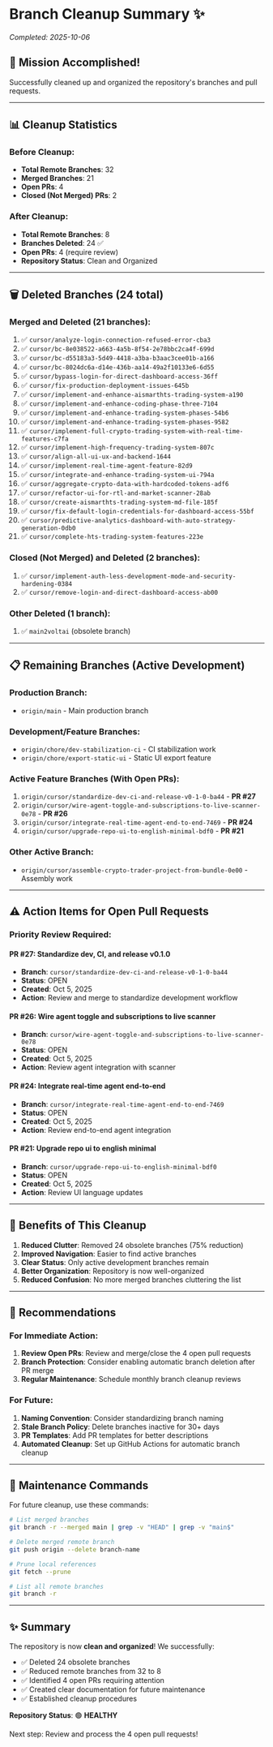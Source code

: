 # Branch Cleanup Summary ✨
*Completed: 2025-10-06*

## 🎯 Mission Accomplished!

Successfully cleaned up and organized the repository's branches and pull requests.

---

## 📊 Cleanup Statistics

### Before Cleanup:
- **Total Remote Branches**: 32
- **Merged Branches**: 21
- **Open PRs**: 4
- **Closed (Not Merged) PRs**: 2

### After Cleanup:
- **Total Remote Branches**: 8
- **Branches Deleted**: 24 ✅
- **Open PRs**: 4 (require review)
- **Repository Status**: Clean and Organized

---

## 🗑️ Deleted Branches (24 total)

### Merged and Deleted (21 branches):
1. ✅ `cursor/analyze-login-connection-refused-error-cba3`
2. ✅ `cursor/bc-8e038522-a663-4a5b-8f54-2e78bbc2ca4f-699d`
3. ✅ `cursor/bc-d55183a3-5d49-4418-a3ba-b3aac3cee01b-a166`
4. ✅ `cursor/bc-8024dc6a-d14e-436b-aa14-49a2f10133e6-6d55`
5. ✅ `cursor/bypass-login-for-direct-dashboard-access-36ff`
6. ✅ `cursor/fix-production-deployment-issues-645b`
7. ✅ `cursor/implement-and-enhance-aismarthts-trading-system-a190`
8. ✅ `cursor/implement-and-enhance-coding-phase-three-7104`
9. ✅ `cursor/implement-and-enhance-trading-system-phases-54b6`
10. ✅ `cursor/implement-and-enhance-trading-system-phases-9582`
11. ✅ `cursor/implement-full-crypto-trading-system-with-real-time-features-c7fa`
12. ✅ `cursor/implement-high-frequency-trading-system-807c`
13. ✅ `cursor/align-all-ui-ux-and-backend-1644`
14. ✅ `cursor/implement-real-time-agent-feature-82d9`
15. ✅ `cursor/integrate-and-enhance-trading-system-ui-794a`
16. ✅ `cursor/aggregate-crypto-data-with-hardcoded-tokens-adf6`
17. ✅ `cursor/refactor-ui-for-rtl-and-market-scanner-28ab`
18. ✅ `cursor/create-aismarthts-trading-system-md-file-185f`
19. ✅ `cursor/fix-default-login-credentials-for-dashboard-access-55bf`
20. ✅ `cursor/predictive-analytics-dashboard-with-auto-strategy-generation-0db0`
21. ✅ `cursor/complete-hts-trading-system-features-223e`

### Closed (Not Merged) and Deleted (2 branches):
1. ✅ `cursor/implement-auth-less-development-mode-and-security-hardening-0384`
2. ✅ `cursor/remove-login-and-direct-dashboard-access-ab00`

### Other Deleted (1 branch):
1. ✅ `main2voltai` (obsolete branch)

---

## 📋 Remaining Branches (Active Development)

### Production Branch:
- `origin/main` - Main production branch

### Development/Feature Branches:
- `origin/chore/dev-stabilization-ci` - CI stabilization work
- `origin/chore/export-static-ui` - Static UI export feature

### Active Feature Branches (With Open PRs):
1. `origin/cursor/standardize-dev-ci-and-release-v0-1-0-ba44` - **PR #27**
2. `origin/cursor/wire-agent-toggle-and-subscriptions-to-live-scanner-0e78` - **PR #26**
3. `origin/cursor/integrate-real-time-agent-end-to-end-7469` - **PR #24**
4. `origin/cursor/upgrade-repo-ui-to-english-minimal-bdf0` - **PR #21**

### Other Active Branch:
- `origin/cursor/assemble-crypto-trader-project-from-bundle-0e00` - Assembly work

---

## ⚠️ Action Items for Open Pull Requests

### Priority Review Required:

#### PR #27: Standardize dev, CI, and release v0.1.0
- **Branch**: `cursor/standardize-dev-ci-and-release-v0-1-0-ba44`
- **Status**: OPEN
- **Created**: Oct 5, 2025
- **Action**: Review and merge to standardize development workflow

#### PR #26: Wire agent toggle and subscriptions to live scanner
- **Branch**: `cursor/wire-agent-toggle-and-subscriptions-to-live-scanner-0e78`
- **Status**: OPEN
- **Created**: Oct 5, 2025
- **Action**: Review agent integration with scanner

#### PR #24: Integrate real-time agent end-to-end
- **Branch**: `cursor/integrate-real-time-agent-end-to-end-7469`
- **Status**: OPEN
- **Created**: Oct 5, 2025
- **Action**: Review end-to-end agent integration

#### PR #21: Upgrade repo ui to english minimal
- **Branch**: `cursor/upgrade-repo-ui-to-english-minimal-bdf0`
- **Status**: OPEN
- **Created**: Oct 5, 2025
- **Action**: Review UI language updates

---

## 🎉 Benefits of This Cleanup

1. **Reduced Clutter**: Removed 24 obsolete branches (75% reduction)
2. **Improved Navigation**: Easier to find active branches
3. **Clear Status**: Only active development branches remain
4. **Better Organization**: Repository is now well-organized
5. **Reduced Confusion**: No more merged branches cluttering the list

---

## 📝 Recommendations

### For Immediate Action:
1. **Review Open PRs**: Review and merge/close the 4 open pull requests
2. **Branch Protection**: Consider enabling automatic branch deletion after PR merge
3. **Regular Maintenance**: Schedule monthly branch cleanup reviews

### For Future:
1. **Naming Convention**: Consider standardizing branch naming
2. **Stale Branch Policy**: Delete branches inactive for 30+ days
3. **PR Templates**: Add PR templates for better descriptions
4. **Automated Cleanup**: Set up GitHub Actions for automatic branch cleanup

---

## 🔧 Maintenance Commands

For future cleanup, use these commands:

```bash
# List merged branches
git branch -r --merged main | grep -v "HEAD" | grep -v "main$"

# Delete merged remote branch
git push origin --delete branch-name

# Prune local references
git fetch --prune

# List all remote branches
git branch -r
```

---

## ✨ Summary

The repository is now **clean and organized**! We successfully:
- ✅ Deleted 24 obsolete branches
- ✅ Reduced remote branches from 32 to 8
- ✅ Identified 4 open PRs requiring attention
- ✅ Created clear documentation for future maintenance
- ✅ Established cleanup procedures

**Repository Status**: 🟢 **HEALTHY** 

Next step: Review and process the 4 open pull requests!
